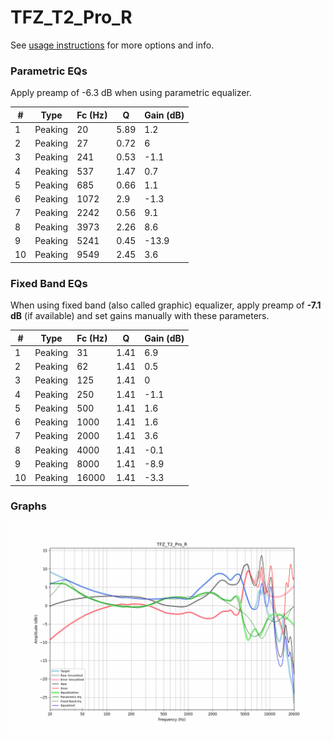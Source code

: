 # TFZ_T2_Pro_R
See [usage instructions](https://github.com/jaakkopasanen/AutoEq#usage) for more options and info.

### Parametric EQs
Apply preamp of -6.3 dB when using parametric equalizer.

|   # | Type    |   Fc (Hz) |    Q |   Gain (dB) |
|-----|---------|-----------|------|-------------|
|   1 | Peaking |        20 | 5.89 |         1.2 |
|   2 | Peaking |        27 | 0.72 |         6   |
|   3 | Peaking |       241 | 0.53 |        -1.1 |
|   4 | Peaking |       537 | 1.47 |         0.7 |
|   5 | Peaking |       685 | 0.66 |         1.1 |
|   6 | Peaking |      1072 | 2.9  |        -1.3 |
|   7 | Peaking |      2242 | 0.56 |         9.1 |
|   8 | Peaking |      3973 | 2.26 |         8.6 |
|   9 | Peaking |      5241 | 0.45 |       -13.9 |
|  10 | Peaking |      9549 | 2.45 |         3.6 |

### Fixed Band EQs
When using fixed band (also called graphic) equalizer, apply preamp of **-7.1 dB** (if available) and set gains manually with these parameters.

|   # | Type    |   Fc (Hz) |    Q |   Gain (dB) |
|-----|---------|-----------|------|-------------|
|   1 | Peaking |        31 | 1.41 |         6.9 |
|   2 | Peaking |        62 | 1.41 |         0.5 |
|   3 | Peaking |       125 | 1.41 |         0   |
|   4 | Peaking |       250 | 1.41 |        -1.1 |
|   5 | Peaking |       500 | 1.41 |         1.6 |
|   6 | Peaking |      1000 | 1.41 |         1.6 |
|   7 | Peaking |      2000 | 1.41 |         3.6 |
|   8 | Peaking |      4000 | 1.41 |        -0.1 |
|   9 | Peaking |      8000 | 1.41 |        -8.9 |
|  10 | Peaking |     16000 | 1.41 |        -3.3 |

### Graphs
![](./TFZ_T2_Pro_R.png)
